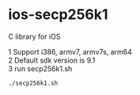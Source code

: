 # ios-secp256k1
C library for iOS

1 Support i386, armv7, armv7s, arm64  
2 Default sdk version is 9.1  
3 run secp256k1.sh  
```shell
./secp256k1.sh
```
